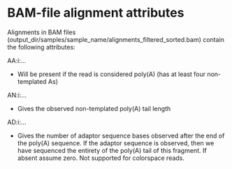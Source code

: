 
BAM-file alignment attributes
===

Alignments in BAM files (output_dir/samples/sample_name/alignments_filtered_sorted.bam) contain the following attributes:


AA:i:...  
- Will be present if the read is considered poly(A) (has at least four non-templated As)

AN:i:...  
- Gives the observed non-templated poly(A) tail length

AD:i:...  
- Gives the number of adaptor sequence bases observed after the end of 
  the poly(A) sequence. If the adaptor sequence is observed, then we have
  sequenced the entirety of the poly(A) tail of this fragment.
  If absent assume zero. Not supported for colorspace reads.
